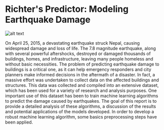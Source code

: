 # Richter's Predictor: Modeling Earthquake Damage

![alt text](https://i.natgeofe.com/n/ea3d92b5-0e46-47c5-ab35-bab7d616ec4f/01nepalday2_3x2.jpg)

On April 25, 2015, a devastating earthquake struck
Nepal, causing widespread damage and loss of life. The
7.8 magnitude earthquake, along with several powerful aftershocks, destroyed or damaged thousands of buildings, homes,
and infrastructure, leaving many people homeless and without
basic necessities.
The problem of predicting earthquake damage to buildings
is a critical one, as it can help emergency responders and
city planners make informed decisions in the aftermath of a
disaster. In fact, a massive effort was undertaken to collect
data on the affected buildings and structures. This data was
collected and compiled into an extensive dataset, which has
been used for a variety of research and analysis purposes.
One important use of this dataset has been to train machine learning algorithms to predict the damage caused by
earthquakes. The goal of this report is to provide a detailed
analysis of these algorithms, a discussion of the results and
potential applications of the models developed.
In order to develop a robust machine learning algorithm,
some basics preprocessing steps have been applied.


